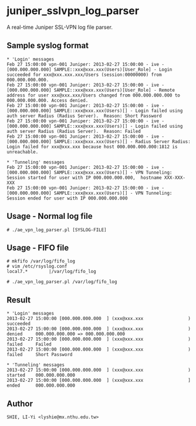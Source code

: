 juniper_sslvpn_log_parser
=========================

A real-time Juniper SSL-VPN log file parser.

Sample syslog format
--------------------
    * 'Login' messages
    Feb 27 15:00:00 vpn-001 Juniper: 2013-02-27 15:00:00 - ive - [000.000.000.000] SAMPLE::xxx@xxx.xxx(Users)[User_Role] - Login succeeded for xxx@xxx.xxx.xxx/Users (session:00000000) from 000.000.000.000.
    Feb 27 15:00:00 vpn-001 Juniper: 2013-02-27 15:00:00 - ive - [000.000.000.000] SAMPLE::xxx@xxx.xxx(Users)[User_Role] - Remote address for user xxx@xxx.xxx/Users changed from 000.000.000.000 to 000.000.000.000. Access denied.
    Feb 27 15:00:00 vpn-001 Juniper: 2013-02-27 15:00:00 - ive - [000.000.000.000] SAMPLE::xxx@xxx.xxx(Users)[] - Login failed using auth server Radius (Radius Server).  Reason: Short Password
    Feb 27 15:00:00 vpn-001 Juniper: 2013-02-27 15:00:00 - ive - [000.000.000.000] SAMPLE::xxx@xxx.xxx(Users)[] - Login failed using auth server Radius (Radius Server).  Reason: Failed
    Feb 27 15:00:00 vpn-001 Juniper: 2013-02-27 15:00:00 - ive - [000.000.000.000] SAMPLE::xxx@xxx.xxx(Users)[] - Radius Server Radius: Login failed for xxx@xxx.xxx because host 000.000.000.000:1812 is unreachable.

    * 'Tunneling' messages
	Feb 27 15:00:00 vpn-001 Juniper: 2013-02-27 15:00:00 - ive - [000.000.000.000] SAMPLE::xxx@xxx.xxx(Users)[] - VPN Tunneling: Session started for user with IP 000.000.000.000,  hostname XXX-XXX-XXX
	Feb 27 15:00:00 vpn-001 Juniper: 2013-02-27 15:00:00 - ive - [000.000.000.000] SAMPLE::xxx@xxx.xxx(Users)[] - VPN Tunneling: Session ended for user with IP 000.000.000.000

Usage - Normal log file
-----------------------
    # ./ae_vpn_log_parser.pl [SYSLOG-FILE]
    
Usage - FIFO file
-----------------
    # mkfifo /var/log/fifo_log
    # vim /etc/rsyslog.conf
    local7.*        |/var/log/fifo_log

    # ./ae_vpn_log_parser.pl /var/log/fifo_log

Result
------
    * 'Login' messages
    2013-02-27 15:00:00 [000.000.000.000  ] (xxx@xxx.xxx                 ) succeeded
    2013-02-27 15:00:00 [000.000.000.000  ] (xxx@xxx.xxx                 ) denied     000.000.000.000 => 000.000.000.000
    2013-02-27 15:00:00 [000.000.000.000  ] (xxx@xxx.xxx                 ) failed     Failed
    2013-02-27 15:00:00 [000.000.000.000  ] (xxx@xxx.xxx                 ) failed     Short Password

	* 'Tunneling' messages
    2013-02-27 15:00:00 [000.000.000.000  ] (xxx@xxx.xxx                 ) started    000.000.000.000
    2013-02-27 15:00:00 [000.000.000.000  ] (xxx@xxx.xxx                 ] ended      000.000.000.000


Author
------
    SHIE, LI-Yi <lyshie@mx.nthu.edu.tw>
